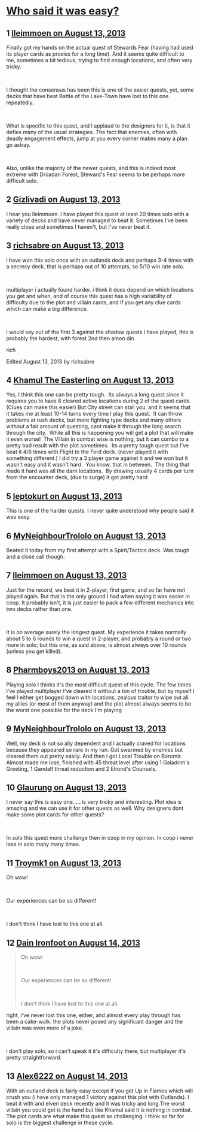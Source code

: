 # [Who said it was easy?](https://community.fantasyflightgames.com/topic/88381-who-said-it-was-easy/)

## 1 [lleimmoen on August 13, 2013](https://community.fantasyflightgames.com/topic/88381-who-said-it-was-easy/?do=findComment&comment=838475)

Finally got my hands on the actual quest of Stewards Fear (having had used its player cards as proxies for a long time). And it seems quite difficult to me, sometimes a bit tedious, trying to find enough locations, and often very tricky.

 

I thought the consensus has been this is one of the easier quests, yet, some decks that have beat Battle of the Lake-Town have lost to this one repeatedly.

 

What is specific to this quest, and I applaud to the designers for it, is that it defies many of the usual strategies. The fact that enemies, often with deadly engagement effects, jump at you every corner makes many a plan go astray.

 

Also, unlike the majority of the newer quests, and this is indeed most extreme with Drúadan Forest, Steward's Fear seems to be perhaps more difficult solo.

## 2 [Gizlivadi on August 13, 2013](https://community.fantasyflightgames.com/topic/88381-who-said-it-was-easy/?do=findComment&comment=838535)

I hear you lleimmoen. I have played this quest at least 20 times solo with a variety of decks and have never managed to beat it. Sometimes I've been really close and sometimes I haven't, but I've never beat it.

## 3 [richsabre on August 13, 2013](https://community.fantasyflightgames.com/topic/88381-who-said-it-was-easy/?do=findComment&comment=838549)

i have won this solo once with an outlands deck and perhaps 3-4 times with a secrecy deck. that is perhaps out of 10 attempts, so 5/10 win rate solo.

 

multiplayer i actually found harder. i think it does depend on which locations you get and when, and of course this quest has a high variability of difficulty due to the plot and villain cards, and if you get any clue cards which can make a big difference.

 

i would say out of the first 3 against the shadow quests i have played, this is probably the hardest, with forest 2nd then amon din

rich

Edited August 13, 2013 by richsabre

## 4 [Khamul The Easterling on August 13, 2013](https://community.fantasyflightgames.com/topic/88381-who-said-it-was-easy/?do=findComment&comment=838554)

Yes, I think this one can be pretty tough.  Its always a long quest since it requires you to have 8 cleared active locations during 2 of the quest cards. (Clues can make this easier) But City street can stall you, and it seems that it takes me at least 10-14 turns every time I play this quest.  It can throw problems at rush decks, but more fighting type decks and many others without a fair amount of questing, cant make it through the long search through the city.  While all this is happening you will get a plot that will make it even worse!  The Villain in combat wise is nothing, but it can combo to a pretty bad result with the plot sometimes.  Its a pretty tough quest but I've beat it 4/6 times with Flight to the Ford deck. (never played it with something different.) I did try a 3 player game against it and we won but it wasn't easy and it wasn't hard.  You know, that in between.  The thing that made it hard was all the darn locations.  By drawing usually 4 cards per turn from the encounter deck, (due to surge) it got pretty hard 

## 5 [leptokurt on August 13, 2013](https://community.fantasyflightgames.com/topic/88381-who-said-it-was-easy/?do=findComment&comment=838583)

This is one of the harder quests. I never quite understood why people said it was easy.

## 6 [MyNeighbourTrololo on August 13, 2013](https://community.fantasyflightgames.com/topic/88381-who-said-it-was-easy/?do=findComment&comment=838596)

Beated it today from my first attempt with a Spirit/Tactics deck. Was tough and a close call though.

## 7 [lleimmoen on August 13, 2013](https://community.fantasyflightgames.com/topic/88381-who-said-it-was-easy/?do=findComment&comment=838626)

Just for the record, we beat it in 2-player, first game, and so far have not played again. But that is the only ground I had when saying it was easier in coop. It probably isn't, it is just easier to pack a few different mechanics into two decks rather than one.

 

It is on average surely the longest quest. My experience it takes normally about 5 to 6 rounds to win a quest in 2-player, and probably a round or two more in solo; but this one, as said above, is almost always over 10 rounds (unless you get killed).

## 8 [Pharmboys2013 on August 13, 2013](https://community.fantasyflightgames.com/topic/88381-who-said-it-was-easy/?do=findComment&comment=838677)

Playing solo I thinks it's the most difficult quest of this cycle. The few times I've played multiplayer I've cleared it without a ton of trouble, but by myself I feel I either get bogged down with locations, zealous traitor to wipe out all my allies (or most of them anyway) and the plot almost always seems to be the worst one possible for the deck I'm playing

## 9 [MyNeighbourTrololo on August 13, 2013](https://community.fantasyflightgames.com/topic/88381-who-said-it-was-easy/?do=findComment&comment=838742)

Well, my deck is not so ally dependent and I actually craved for locations because they appeared so rare in my run. Got swarmed by enemies but cleared them out pretty easily. And then I got Local Trouble on Boromir. Almost made me lose, finished with 45 threat level after using 1 Galadrim's Greeting, 1 Gandalf threat reduction and 2 Elrond's Counsels.

## 10 [Glaurung on August 13, 2013](https://community.fantasyflightgames.com/topic/88381-who-said-it-was-easy/?do=findComment&comment=838747)

I never say this is easy one......Is very tricky and interesting. Plot idea is amazing and we can use it for other quests as well. Why designers dont make some plot cards for other quests?

 

In solo this quest more challenge then in coop in my opinion. In coop i never lose in solo many many times.

## 11 [Troymk1 on August 13, 2013](https://community.fantasyflightgames.com/topic/88381-who-said-it-was-easy/?do=findComment&comment=839056)

Oh wow!  

 

Our experiences can be so different!

 

I don't think I have lost to this one at all. 

## 12 [Dain Ironfoot on August 14, 2013](https://community.fantasyflightgames.com/topic/88381-who-said-it-was-easy/?do=findComment&comment=839115)

> Oh wow!  
> 
>  
> 
> Our experiences can be so different!
> 
>  
> 
> I don't think I have lost to this one at all. 

right, i've never lost this one, either, and almost every play through has been a cake-walk. the plots never posed any significant danger and the villain was even more of a joke.

 

i don't play solo, so i can't speak it it's difficulty there, but multiplayer it's pretty straightforward.

## 13 [Alex6222 on August 14, 2013](https://community.fantasyflightgames.com/topic/88381-who-said-it-was-easy/?do=findComment&comment=839160)

With an outland deck is fairly easy except if you get Up in Flames which will crush you (i have only managed 1 victory against this plot with Outlands). I beat it with and elven deck recently and it was tricky and long.The worst villain you could get is the hand but like Khamul said it is nothing in combat. The plot cards are what make this quest so challenging. I think so far for solo is the biggest challenge in these cycle.

